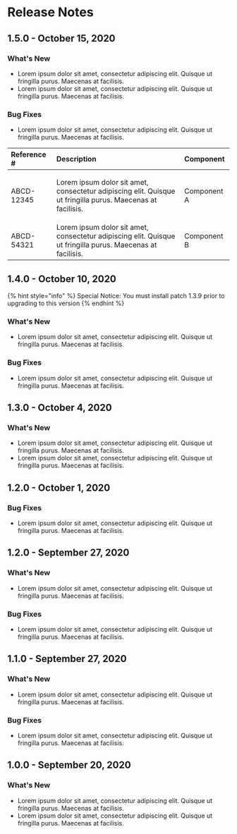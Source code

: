 # Release Notes

## 1.5.0 - October 15, 2020

### What's New

* Lorem ipsum dolor sit amet, consectetur adipiscing elit. Quisque ut fringilla purus. Maecenas at facilisis.
* Lorem ipsum dolor sit amet, consectetur adipiscing elit. Quisque ut fringilla purus. Maecenas at facilisis.

### Bug Fixes

* Lorem ipsum dolor sit amet, consectetur adipiscing elit. Quisque ut fringilla purus. Maecenas at facilisis.

<table>
  <thead>
    <tr>
      <th style="text-align:left">Reference #</th>
      <th style="text-align:left">Description</th>
      <th style="text-align:left">Component</th>
    </tr>
  </thead>
  <tbody>
    <tr>
      <td style="text-align:left">ABCD-12345</td>
      <td style="text-align:left">
        <p></p>
        <p>Lorem ipsum dolor sit amet, consectetur adipiscing elit. Quisque ut fringilla
          purus. Maecenas at facilisis.</p>
      </td>
      <td style="text-align:left">Component A</td>
    </tr>
    <tr>
      <td style="text-align:left">ABCD-54321</td>
      <td style="text-align:left">Lorem ipsum dolor sit amet, consectetur adipiscing elit. Quisque ut fringilla
        purus. Maecenas at facilisis.</td>
      <td style="text-align:left">Component B</td>
    </tr>
  </tbody>
</table>

## 1.4.0 - October 10, 2020

{% hint style="info" %}
Special Notice: You must install patch 1.3.9 prior to upgrading to this version
{% endhint %}

### What's New

* Lorem ipsum dolor sit amet, consectetur adipiscing elit. Quisque ut fringilla purus. Maecenas at facilisis.

### Bug Fixes

* Lorem ipsum dolor sit amet, consectetur adipiscing elit. Quisque ut fringilla purus. Maecenas at facilisis.

## 1.3.0 - October 4, 2020

### What's New

* Lorem ipsum dolor sit amet, consectetur adipiscing elit. Quisque ut fringilla purus. Maecenas at facilisis.
* Lorem ipsum dolor sit amet, consectetur adipiscing elit. Quisque ut fringilla purus. Maecenas at facilisis.

## 1.2.0 - October 1, 2020

### Bug Fixes

* Lorem ipsum dolor sit amet, consectetur adipiscing elit. Quisque ut fringilla purus. Maecenas at facilisis.

## 1.2.0 - September 27, 2020

### What's New

* Lorem ipsum dolor sit amet, consectetur adipiscing elit. Quisque ut fringilla purus. Maecenas at facilisis.

### Bug Fixes

* Lorem ipsum dolor sit amet, consectetur adipiscing elit. Quisque ut fringilla purus. Maecenas at facilisis.

## 1.1.0 - September 27, 2020

### What's New

* Lorem ipsum dolor sit amet, consectetur adipiscing elit. Quisque ut fringilla purus. Maecenas at facilisis.

### Bug Fixes

* Lorem ipsum dolor sit amet, consectetur adipiscing elit. Quisque ut fringilla purus. Maecenas at facilisis.

## 1.0.0 - September 20, 2020

### What's New

* Lorem ipsum dolor sit amet, consectetur adipiscing elit. Quisque ut fringilla purus. Maecenas at facilisis.
* Lorem ipsum dolor sit amet, consectetur adipiscing elit. Quisque ut fringilla purus. Maecenas at facilisis.

